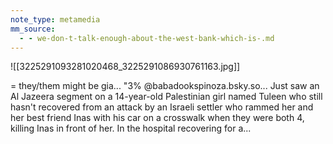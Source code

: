 ```yaml
---
note_type: metamedia
mm_source:
  - - we-don-t-talk-enough-about-the-west-bank-which-is-.md
---
```


![[3225291093281020468_3225291086930761163.jpg]]

= they/them might be gia...
"3% @babadookspinoza.bsky.so...
Just saw an Al Jazeera segment
on a 14-year-old Palestinian girl
named Tuleen who still hasn't
recovered from an attack by an
Israeli settler who rammed her
and her best friend Inas with his
car on a crosswalk when they
were both 4, killing Inas in front
of her. In the hospital recovering
for a...

